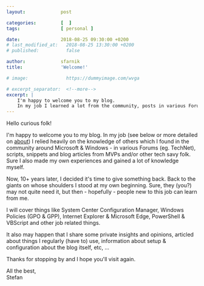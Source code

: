 ```yaml
---
layout:             post

categories:         [  ]
tags:               [ personal ]

date:               2018-08-25 09:30:00 +0200
# last_modified_at:   2018-08-25 13:30:00 +0200
# published:          false

author:             sfarnik
title:              'Welcome!'

# image:              https://dummyimage.com/wvga

# excerpt_separator:  <!--more-->
excerpt: |
    I'm happy to welcome you to my blog.
    In my job I learned a lot from the community, posts in various Forums (eg. TechNet), scripts, snippets and blog articles from MVPs and/or other tech savy folk. Sure I also made my own experiences and gained a lot of knowledge myself.
---
```


Hello curious folk!

I'm happy to welcome you to my blog.
In my job (see below or more detailed on [about](/about)) I relied heavily on the knowledge of others which I found in the community around Microsoft & Windows - in various Forums (eg. TechNet), scripts, snippets and blog articles from MVPs and/or other tech savy folk. Sure I also made my own experiences and gained a lot of knowledge myself.

Now, 10+ years later, I decided it's time to give something back. Back to the giants on whose shoulders I stood at my own beginning.
Sure, they (you?) may not quite need it, but then - hopefully - people new to this job can learn from me.

I will cover things like System Center Configuration Manager, Windows Policies (GPO & GPP), Internet Explorer & Microsoft Edge, PowerShell & VBScript and other job related things.

It also may happen that I share some private insights and opinions, articled about things I regularly (have to) use, information about setup & configuration about the blog itself, etc, ...

Thanks for stopping by and I hope you'll visit again.

All the best,<br />Stefan
